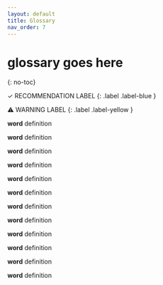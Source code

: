 ```yaml
---
layout: default
title: Glossary
nav_order: 7
---
```


# glossary goes here
{: no-toc}

✓ RECOMMENDATION LABEL
{: .label .label-blue }

⚠ WARNING LABEL 
{: .label .label-yellow }

<b>word</b> definition

<b>word</b> definition

<b>word</b> definition

<b>word</b> definition

<b>word</b> definition

<b>word</b> definition

<b>word</b> definition

<b>word</b> definition

<b>word</b> definition

<b>word</b> definition

<b>word</b> definition

<b>word</b> definition
